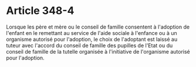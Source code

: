 # Article 348-4

Lorsque les père et mère ou le conseil de famille consentent à l'adoption de l'enfant en le remettant au service de l'aide sociale à l'enfance ou à un organisme autorisé pour l'adoption, le choix de l'adoptant est laissé au tuteur avec l'accord du conseil de famille des pupilles de l'Etat ou du conseil de famille de la tutelle organisée à l'initiative de l'organisme autorisé pour l'adoption.
